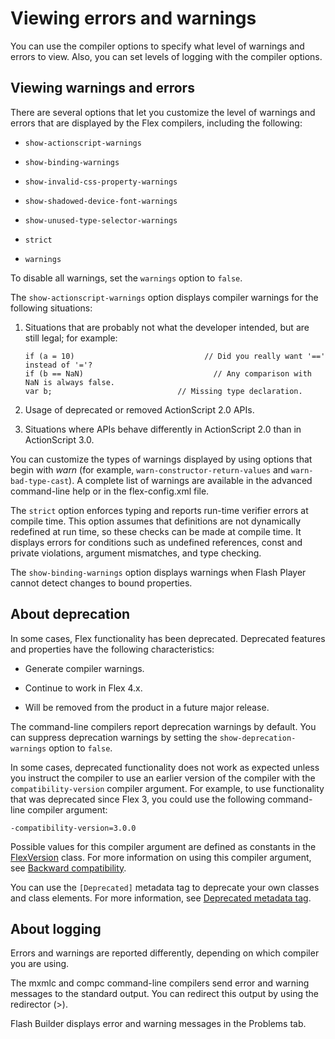 # Viewing errors and warnings

You can use the compiler options to specify what level of warnings and errors to
view. Also, you can set levels of logging with the compiler options.

## Viewing warnings and errors

There are several options that let you customize the level of warnings and
errors that are displayed by the Flex compilers, including the following:

- `show-actionscript-warnings`

- `show-binding-warnings`

- `show-invalid-css-property-warnings`

- `show-shadowed-device-font-warnings`

- `show-unused-type-selector-warnings`

- `strict`

- `warnings`

To disable all warnings, set the `warnings` option to `false`.

The `show-actionscript-warnings` option displays compiler warnings for the
following situations:

1.  Situations that are probably not what the developer intended, but are still
    legal; for example:

        if (a = 10)                             // Did you really want '==' instead of '='?
        if (b == NaN)                             // Any comparison with NaN is always false.
        var b;                            // Missing type declaration.

2.  Usage of deprecated or removed ActionScript 2.0 APIs.

3.  Situations where APIs behave differently in ActionScript 2.0 than in
    ActionScript 3.0.

You can customize the types of warnings displayed by using options that begin
with _warn_ (for example, `warn-constructor-return-values` and
`warn-bad-type-cast`). A complete list of warnings are available in the advanced
command-line help or in the flex-config.xml file.

The `strict` option enforces typing and reports run-time verifier errors at
compile time. This option assumes that definitions are not dynamically redefined
at run time, so these checks can be made at compile time. It displays errors for
conditions such as undefined references, const and private violations, argument
mismatches, and type checking.

The `show-binding-warnings` option displays warnings when Flash Player cannot
detect changes to bound properties.

## About deprecation

In some cases, Flex functionality has been deprecated. Deprecated features and
properties have the following characteristics:

- Generate compiler warnings.

- Continue to work in Flex 4.x.

- Will be removed from the product in a future major release.

The command-line compilers report deprecation warnings by default. You can
suppress deprecation warnings by setting the `show-deprecation-warnings` option
to `false`.

In some cases, deprecated functionality does not work as expected unless you
instruct the compiler to use an earlier version of the compiler with the
`compatibility-version` compiler argument. For example, to use functionality
that was deprecated since Flex 3, you could use the following command-line
compiler argument:

    -compatibility-version=3.0.0

Possible values for this compiler argument are defined as constants in the
[FlexVersion](https://help.adobe.com/en_US/FlashPlatform/reference/actionscript/3/mx/core/FlexVersion.html)
class. For more information on using this compiler argument, see
[Backward compatibility](../versioning/backward-compatibility.md).

You can use the `[Deprecated]` metadata tag to deprecate your own classes and
class elements. For more information, see
[Deprecated metadata tag](../../custom-components/metadata-tags-in-custom-components/metadata-tags.md#deprecated-metadata-tag).

## About logging

Errors and warnings are reported differently, depending on which compiler you
are using.

The mxmlc and compc command-line compilers send error and warning messages to
the standard output. You can redirect this output by using the redirector (\>).

Flash Builder displays error and warning messages in the Problems tab.
